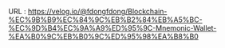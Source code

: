 URL : https://velog.io/@fdongfdong/Blockchain-%EC%9B%B9%EC%84%9C%EB%B2%84%EB%A5%BC-%EC%9D%B4%EC%9A%A9%ED%95%9C-Mnemonic-Wallet-%EA%B0%9C%EB%B0%9C%ED%95%98%EA%B8%B0
